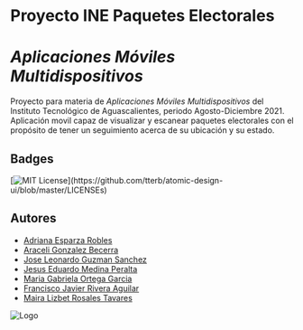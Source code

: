
# Proyecto INE Paquetes Electorales
# _Aplicaciones Móviles Multidispositivos_

Proyecto para materia de _Aplicaciones Móviles Multidispositivos_ del Instituto Tecnológico de Aguascalientes, periodo Agosto-Diciembre 2021.
 Aplicación movil capaz de visualizar y escanear paquetes electorales con el propósito de tener un seguimiento acerca de su ubicación y su estado.

## Badges


[![MIT License](https://img.shields.io/apm/l/atomic-design-ui.svg?)](https://github.com/tterb/atomic-design-ui/blob/master/LICENSEs)


## Autores

- [Adriana Esparza Robles](https://github.com/LeonGX)
- [Araceli Gonzalez Becerra](https://github.com/LeonGX)
- [Jose Leonardo Guzman Sanchez](https://github.com/LeonGX)
- [Jesus Eduardo Medina Peralta](https://github.com/LeonGX)
- [Maria Gabriela Ortega Garcia](https://github.com/LeonGX)
- [Francisco Javier Rivera Aguilar](https://github.com/LeonGX)
- [Maira Lizbet Rosales Tavares](https://github.com/LeonGX)


![Logo](https://www.ine.mx/wp-content/uploads/2017/04/logo-ine.png)

